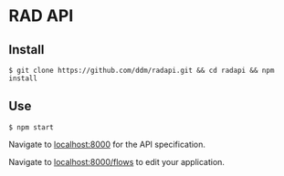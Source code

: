 # RAD API

## Install

    $ git clone https://github.com/ddm/radapi.git && cd radapi && npm install

## Use

    $ npm start

Navigate to [localhost:8000](http://localhost:8000/) for the API specification.

Navigate to [localhost:8000/flows](http://localhost:8000/flows/) to edit your application.
